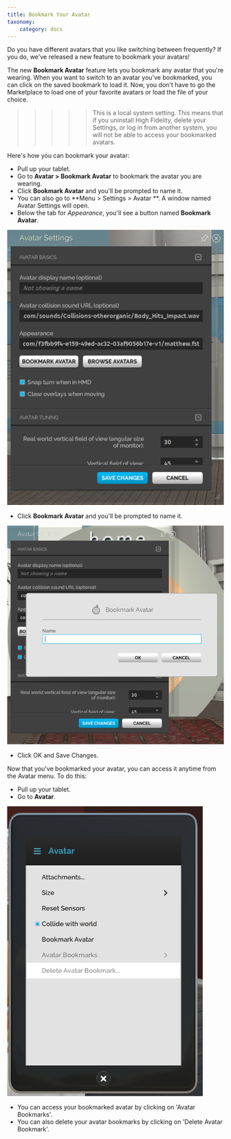 ```yaml
---
title: Bookmark Your Avatar
taxonomy:
    category: docs
---
```


Do you have different avatars that you like switching between frequently? If you do, we've released a new feature to bookmark your avatars!

The new **Bookmark Avatar** feature lets you bookmark any avatar that you're wearing. When you want to switch to an avatar you've bookmarked, you can click on the saved bookmark to load it. Now, you don't have to go the Marketplace to load one of your favorite avatars or load the file of your choice.

>>>>> This is a local system setting. This means that if you uninstall High Fidelity, delete your Settings, or log in from another system, you will not be able to access your bookmarked avatars.


Here's how you can bookmark your avatar:

- Pull up your tablet.
- Go to **Avatar > Bookmark Avatar** to bookmark the avatar you are wearing.
- Click **Bookmark Avatar** and you'll be prompted to name it.
- You can also go to **Menu > Settings > Avatar **. A window named Avatar Settings will open.
- Below the tab for *Appearance*, you'll see a button named **Bookmark Avatar**.

![](av-bk-1.png)

- Click **Bookmark Avatar** and you'll be prompted to name it.

![](av-bk-2.png)

- Click OK and Save Changes.

Now that you've bookmarked your avatar, you can access it anytime from the Avatar menu. To do this:

- Pull up your tablet.
- Go to **Avatar**.

![](av-bk-3.png)

- You can access your bookmarked avatar by clicking on 'Avatar Bookmarks'.
- You can also delete your avatar bookmarks by clicking on 'Delete Avatar Bookmark'.

